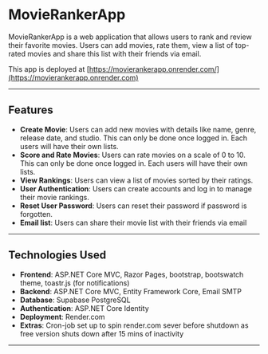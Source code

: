 # MovieRankerApp

MovieRankerApp is a web application that allows users to rank and review their favorite movies. Users can add movies, rate them, view a list of top-rated movies and share this list with their friends via email.

This app is deployed at 
[https://movierankerapp.onrender.com/](https://movierankerapp.onrender.com)

---

## Features

- **Create Movie**: Users can add new movies with details like name, genre, release date, and studio. This can only be done once logged in. Each users will have their own lists. 
- **Score and Rate Movies**: Users can rate movies on a scale of 0 to 10. This can only be done once logged in. Each users will have their own lists.
- **View Rankings**: Users can view a list of movies sorted by their ratings.
- **User Authentication**: Users can create accounts and log in to manage their movie rankings.
- **Reset User Password**: Users can reset their password if password is forgotten. 
- **Email list**: Users can share their movie list with their friends via email

---

## Technologies Used

- **Frontend**: ASP.NET Core MVC, Razor Pages, bootstrap, bootswatch theme, toastr.js (for notifications)
- **Backend**: ASP.NET Core MVC, Entity Framework Core, Email SMTP
- **Database**: Supabase PostgreSQL
- **Authentication**: ASP.NET Core Identity
- **Deployment**: Render.com
- **Extras**: Cron-job set up to spin render.com sever before shutdown as free version shuts down after 15 mins of inactivity
---
